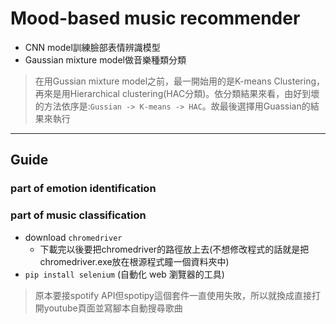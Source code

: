 # Mood-based music recommender

* CNN model訓練臉部表情辨識模型
* Gaussian mixture model做音樂種類分類

> 在用Gussian mixture model之前，最一開始用的是K-means Clustering，再來是用Hierarchical clustering(HAC分類)。依分類結果來看，由好到壞的方法依序是:`Gussian -> K-means -> HAC`。故最後選擇用Guassian的結果來執行

---
## Guide

### part of emotion identification

### part of music classification
* download `chromedriver`
    * 下載完以後要把chromedriver的路徑放上去(不想修改程式的話就是把chromedriver.exe放在根源程式瞳一個資料夾中)
* `pip install selenium` (自動化 web 瀏覽器的工具)

> 原本要接spotify API但spotipy這個套件一直使用失敗，所以就換成直接打開youtube頁面並寫腳本自動搜尋歌曲